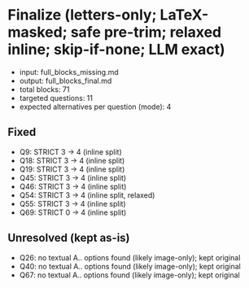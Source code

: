 # Finalize (letters-only; LaTeX-masked; safe pre-trim; relaxed inline; skip-if-none; LLM exact)
- input: full_blocks_missing.md
- output: full_blocks_final.md
- total blocks: 71
- targeted questions: 11
- expected alternatives per question (mode): 4

## Fixed
- Q9: STRICT 3 → 4 (inline split)
- Q18: STRICT 3 → 4 (inline split)
- Q19: STRICT 3 → 4 (inline split)
- Q45: STRICT 3 → 4 (inline split)
- Q46: STRICT 3 → 4 (inline split)
- Q54: STRICT 3 → 4 (inline split, relaxed)
- Q55: STRICT 3 → 4 (inline split)
- Q69: STRICT 0 → 4 (inline split)

## Unresolved (kept as-is)
- Q26: no textual A.. options found (likely image-only); kept original
- Q40: no textual A.. options found (likely image-only); kept original
- Q67: no textual A.. options found (likely image-only); kept original


